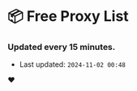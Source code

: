 # :package: Free Proxy List
### Updated every 15 minutes.

- Last updated: `2024-11-02 00:48`

:heart:
